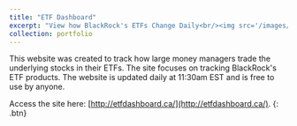 ```yaml
---
title: "ETF Dashboard"
excerpt: "View how BlackRock's ETFs Change Daily<br/><img src='/images/etf_dashboard.png'>"
collection: portfolio
---
```


This website was created to track how large money managers trade the underlying stocks in their ETFs. The site focuses on tracking BlackRock's ETF products. The website is updated daily at 11:30am EST and is free to use by anyone.

Access the site here: [http://etfdashboard.ca/](http://etfdashboard.ca/).
{: .btn}
